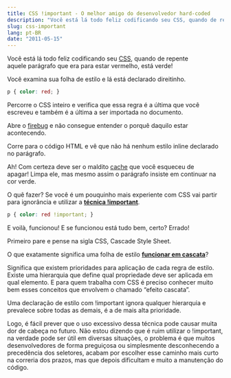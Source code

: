 ```yaml
---
title: CSS !important - O melhor amigo do desenvolvedor hard-coded
description: "Você está lá todo feliz codificando seu CSS, quando de repente aquele parágrafo que era para estar vermelho, está verde! Você examina sua folha de estilo e lá está declarado direitinho."
slug: css-important
lang: pt-BR
date: "2011-05-15"
---
```


Você está lá todo feliz codificando seu [CSS](http://pt.wikipedia.org/wiki/Cascading_Style_Sheets), quando de repente aquele parágrafo que era para estar vermelho, está verde!

Você examina sua folha de estilo e lá está declarado direitinho.

```css
p { color: red; }
```

Percorre o CSS inteiro e verifica que essa regra é a última que você escreveu e também é a última a ser importada no documento.

Abre o [firebug](https://addons.mozilla.org/pt-BR/firefox/addon/firebug/) e não consegue entender o porquê daquilo estar acontecendo.

<!-- more -->

Corre para o código HTML e vê que não há nenhum estilo inline declarado no parágrafo.

Ah! Com certeza deve ser o maldito [cache](http://pt.wikipedia.org/wiki/Cache) que você esqueceu de apagar! Limpa ele, mas mesmo assim o parágrafo insiste em continuar na cor verde.

O quê fazer? Se você é um pouquinho mais experiente com CSS vai partir para ignorância e utilizar a **[técnica&#160;!important](http://www.maujor.com/blog/2006/08/18/declaracao-com-important/)**.

```css
p { color: red !important; }
```

E voilà, funcionou! E se funcionou está tudo bem, certo? Errado!

Primeiro pare e pense na sigla CSS, Cascade Style Sheet.

O que exatamente significa uma folha de estilo **[funcionar em cascata](http://www.vanseodesign.com/css/css-specificity-inheritance-cascaade/)**?

Significa que existem prioridades para aplicação de cada regra de estilo. Existe uma hierarquia que define qual propriedade deve ser aplicada em qual elemento. E para quem trabalha com CSS é preciso conhecer muito bem esses conceitos que envolvem o chamado &#8220;efeito cascata&#8221;.

Uma declaração de estilo com&#160;!important ignora qualquer hierarquia e prevalece sobre todas as demais, é a de mais alta prioridade.

Logo, é fácil prever que o uso excessivo dessa técnica pode causar muita dor de cabeça no futuro. Não estou dizendo que é ruim utilizar o&#160;!important, na verdade pode ser útil em diversas situações, o problema é que muitos desenvolvedores de forma preguiçosa ou simplesmente desconhecendo a precedência dos seletores, acabam por escolher esse caminho mais curto na correria dos prazos, mas que depois dificultam e muito a manutenção do código.
